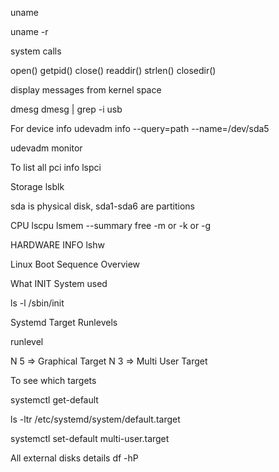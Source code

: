 uname

uname -r


system calls

open()
getpid()
close()
readdir()
strlen()
closedir()


display messages from kernel space

dmesg
dmesg | grep -i usb


For device info
udevadm info --query=path --name=/dev/sda5

udevadm monitor


To list all pci info
lspci


Storage
lsblk

sda is physical disk,
sda1-sda6 are partitions


CPU
lscpu
lsmem --summary
free -m or -k or -g


HARDWARE INFO
lshw


Linux Boot Sequence Overview

What INIT System used

ls -l /sbin/init



Systemd Target
Runlevels

runlevel

N 5 => Graphical Target
N 3 => Multi User Target


To see which targets

systemctl get-default

ls -ltr /etc/systemd/system/default.target

systemctl set-default multi-user.target



All external disks details
df -hP








